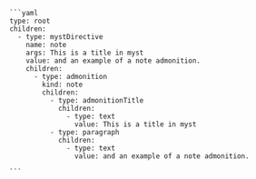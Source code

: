 `````{tabbed} AST
```yaml
type: root
children:
  - type: mystDirective
    name: note
    args: This is a title in myst
    value: and an example of a note admonition.
    children:
      - type: admonition
        kind: note
        children:
          - type: admonitionTitle
            children:
              - type: text
                value: This is a title in myst
          - type: paragraph
            children:
              - type: text
                value: and an example of a note admonition.

```
`````

